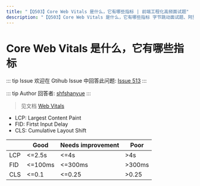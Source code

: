 ```yaml
---
title: "【Q503】Core Web Vitals 是什么，它有哪些指标 | 前端工程化高频面试题"
description: "【Q503】Core Web Vitals 是什么，它有哪些指标 字节跳动面试题、阿里腾讯面试题、美团小米面试题。"
---
```


# Core Web Vitals 是什么，它有哪些指标

::: tip Issue
欢迎在 Gtihub Issue 中回答此问题: [Issue 513](https://github.com/shfshanyue/Daily-Question/issues/513)
:::

::: tip Author
回答者: [shfshanyue](https://github.com/shfshanyue)
:::

> 见文档 [Web Vitals](https://web.dev/vitals/)

- LCP: Largest Content Paint
- FID: Firtst Input Delay
- CLS: Cumulative Layout Shift

|     | Good    | Needs improvement | Poor   |
| --- | ------- | ----------------- | ------ |
| LCP | <=2.5s  | <=4s              | >4s    |
| FID | <=100ms | <=300ms           | >300ms |
| CLS | <=0.1   | <=0.25            | >0.25  |
